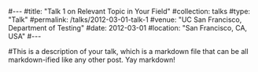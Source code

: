 #---
#title: "Talk 1 on Relevant Topic in Your Field"
#collection: talks
#type: "Talk"
#permalink: /talks/2012-03-01-talk-1
#venue: "UC San Francisco, Department of Testing"
#date: 2012-03-01
#location: "San Francisco, CA, USA"
#---

#This is a description of your talk, which is a markdown file that can be all markdown-ified like any other post. Yay markdown!
